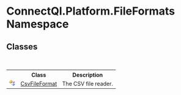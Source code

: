 # ConnectQl.Platform.FileFormats Namespace

## Classes
&nbsp;<table><tr><th></th><th>Class</th><th>Description</th></tr><tr><td>![Public class](media/pubclass.gif "Public class")</td><td><a href="T_ConnectQl_Platform_FileFormats_CsvFileFormat">CsvFileFormat</a></td><td>
The CSV file reader.</td></tr></table>&nbsp;
